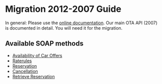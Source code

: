 # Migration 2012-2007 Guide

In general: Please use the [online documentation](http://doc.carnect.com/ota2007/). Our main OTA API (2007) is documented in detail. You will need it for the migration.

## Available SOAP methods
* [Availability of Car Offers](/migration/VehAvailRate.md)
* [Raterules](/migration/VehRateRule.md)
* [Reservation]()
* [Cancellation]()
* [Retrieve Reservation]()
